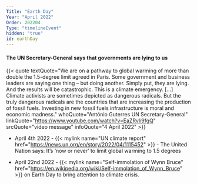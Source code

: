 ```yaml
---
Title: "Earth Day"
Year: "April 2022"
Order: 202204
Type: "timelineEvent"
hidden: "true"
id: earthDay
---
```


#### The UN Secretary-General says that governments are lying to us

{{< quote textQuote="We are on a pathway to global warming of more than double the 1.5-degree limit agreed in Paris. Some government and business leaders are saying one thing – but doing another. Simply put, they are lying. And the results will be catastrophic. This is a climate emergency. [...] Climate activists are sometimes depicted as dangerous radicals. But the truly dangerous radicals are the countries that are increasing the production of fossil fuels. Investing in new fossil fuels infrastructure is moral and economic madness." whoQuote="António Guterres UN Secretary-General" linkQuote="https://www.youtube.com/watch?v=EaZRvli9fgQ"  srcQuote="video message" infoQuote="4 April 2022" >}}

*   April 4th 2022 - {{< mylink name="UN climate report" href="https://news.un.org/en/story/2022/04/1115452" >}} - The United Nation says: It’s ‘now or never’ to limit global warming to 1.5 degrees
    
*   April 22nd 2022 - {{< mylink name="Self-immolation of Wynn Bruce" href="https://en.wikipedia.org/wiki/Self-immolation_of_Wynn_Bruce" >}} on Earth Day to bring attention to climate crisis.